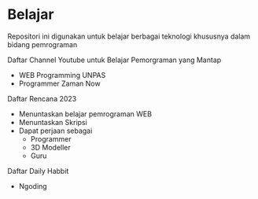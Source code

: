 # Belajar
Repositori ini digunakan untuk belajar berbagai teknologi khususnya dalam bidang pemrograman

Daftar Channel Youtube untuk Belajar Pemorgraman yang Mantap
- WEB Programming UNPAS
- Programmer Zaman Now


Daftar Rencana 2023
- Menuntaskan belajar pemrograman WEB
- Menuntaskan Skripsi
- Dapat perjaan sebagai
  * Programmer
  * 3D Modeller
  * Guru


Daftar Daily Habbit
- Ngoding
